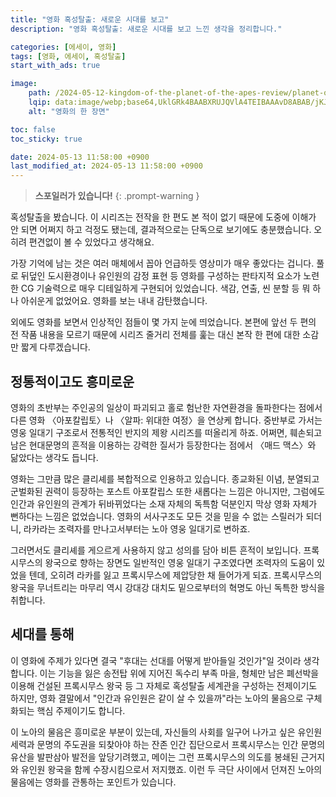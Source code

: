 ```yaml
---
title: "영화 혹성탈출: 새로운 시대를 보고"
description: "영화 혹성탈출: 새로운 시대를 보고 느낀 생각을 정리합니다."

categories: [에세이, 영화]
tags: [영화, 에세이, 혹성탈출]
start_with_ads: true

image:
    path: /2024-05-12-kingdom-of-the-planet-of-the-apes-review/planet-of-the-apes-scene.webp
    lqip: data:image/webp;base64,UklGRk4BAABXRUJQVlA4TEIBAAAvD8ABAB/jKJJtV5k5PwFr/FvACELyMqdjw1EjSY5UUeuXP5OjcwT8vf05biRJkTKX4cDQs5yeDL01/yESAQZAA8EAAkgYFQQAEIgQEgAYAEAqChMtJIAEYESkKASgihDgX7QYOeAPNsZJNIz+UGVoL0WV0A8yYNDILKJE9KttBYYiX/ym4oDfv8GnDOvAbsZ25m6GTZ1a37zNjcwKpKCLFpupOP185r/tfjT89m6nxvP5sT+c/T/xf/Q+35/d8eRwu3iNN9fzHRwEAEC2imbbuG3btm1G9D92/8+mnUv4bU1nSZLGT7/vdlhJBpWQZhKsgB+vl/U4G2/6dL3oZCBocb8NuqXorCESHQ/KyedVL7NfRrwThakZpKo8CuX69BBwVVNhBON4jnpbsdYo7c47DFLCeBSGX/35E4NACARZEAQA
    alt: "영화의 한 장면"

toc: false
toc_sticky: true

date: 2024-05-13 11:58:00 +0900
last_modified_at: 2024-05-13 11:58:00 +0900
---
```


> **스포일러가 있습니다!**
{: .prompt-warning }

혹성탈출을 봤습니다. 이 시리즈는 전작을 한 편도 본 적이 없기 때문에 도중에 이해가 안 되면 어쩌지 하고 걱정도 됐는데, 결과적으로는 단독으로 보기에도 충분했습니다. 오히려 편견없이 볼 수 있었다고 생각해요.

가장 기억에 남는 것은 여러 매체에서 꼽아 언급하듯 영상미가 매우 좋았다는 겁니다. 풀로 뒤덮인 도시환경이나 유인원의 감정 표현 등 영화를 구성하는 판타지적 요소가 노련한 CG 기술력으로 매우 디테일하게 구현되어 있었습니다. 색감, 연출, 씬 분할 등 뭐 하나 아쉬운게 없었어요. 영화를 보는 내내 감탄했습니다.

외에도 영화를 보면서 인상적인 점들이 몇 가지 눈에 띄었습니다. 본편에 앞선 두 편의 전 작품 내용을 모르기 때문에 시리즈 줄거리 전체를 훑는 대신 본작 한 편에 대한 소감만 짧게 다루겠습니다.

<!--![planet-of-the-apes-scene-1](/2024-05-12-kingdom-of-the-planet-of-the-apes-review/planet-of-the-apes-scene-1.webp)-->

## **정통적이고도 흥미로운**

영화의 초반부는 주인공의 일상이 파괴되고 홀로 험난한 자연환경을 돌파한다는 점에서 다른 영화 〈아포칼립토〉나 〈알파: 위대한 여정〉을 연상케 합니다. 중반부로 가서는 영웅 일대기 구조로서 전통적인 반지의 제왕 시리즈를 떠올리게 하죠. 어쩌면, 훼손되고 남은 현대문명의 흔적을 이용하는 강력한 질서가 등장한다는 점에서  〈매드 맥스〉와 닮았다는 생각도 듭니다.

<!--
외부의 강한 부족이 평화롭던 주인공 부족 마을을 파괴하고 마을 구성원을 복속시키는 영화의 초반부는 전투 중 주인공의 아버지를 잃는다는 것까지 〈아포칼립토〉의 재규어 발과 닮았습니다. 홀로 남겨진 주인공이 험난한 환경을 뚫으며 멀리 떨어진 부족을 찾으러 간다는 이후의 줄거리는 〈알파: 위대한 여정〉의 케다를 연상케 하죠. 어쩌면, 멸망한 문명의 흔적 조각을 활용하는 후세대라는 소재는 〈매드맥스〉에서 이미 본 듯 합니다.
-->

영화는 그만큼 많은 클리셰를 복합적으로 인용하고 있습니다. 종교화된 이념, 분열되고 군벌화된 권력이 등장하는 포스트 아포칼립스 또한 새롭다는 느낌은 아니지만, 그럼에도 인간과 유인원의 관계가 뒤바뀌었다는 소재 자체의 독특함 덕분인지 막상 영화 자체가 뻔하다는 느낌은 없었습니다. 영화의 서사구조도 모든 것을 믿을 수 없는 스릴러가 되더니, 라카라는 조력자를 만나고서부터는 노아 영웅 일대기로 변하죠.

그러면서도 클리셰를 게으르게 사용하지 않고 성의를 담아 비튼 흔적이 보입니다. 프록시무스의 왕국으로 향하는 장면도 일반적인 영웅 일대기 구조였다면 조력자의 도움이 있었을 텐데, 오히려 라카를 잃고 프록시무스에 제압당한 채 들어가게 되죠. 프록시무스의 왕국을 무너트리는 마무리 역시 강대강 대치도 밑으로부터의 혁명도 아닌 독특한 방식을 취합니다.

## **세대를 통해**

<!--![planet-of-the-apes-scene-2](/2024-05-12-kingdom-of-the-planet-of-the-apes-review/planet-of-the-apes-scene-2.webp)-->

이 영화에 주제가 있다면 결국 "후대는 선대를 어떻게 받아들일 것인가"일 것이라 생각합니다. 이는 기능을 잃은 송전탑 위에 지어진 독수리 부족 마을, 형체만 남은 폐선박을 이용해 건설된 프록시무스 왕국 등 그 자체로 혹성탈출 세계관을 구성하는 전제이기도 하지만, 영화 결말에서 "인간과 유인원은 같이 살 수 있을까"라는 노아의 물음으로 구체화되는 핵심 주제이기도 합니다.

이 노아의 물음은 흥미로운 부분이 있는데, 자신들의 사회를 일구어 나가고 싶은 유인원 세력과 문명의 주도권을 되찾아야 하는 잔존 인간 집단으로서 프록시무스는 인간 문명의 유산을 발판삼아 발전을 앞당기려했고, 메이는 그런 프록시무스의 의도를 봉쇄된 근거지와 유인원 왕국을 함께 수장시킴으로서 저지했죠. 이런 두 극단 사이에서 던져진 노아의 물음에는 영화를 관통하는 포인트가 있습니다.

<!--

# **왜 유인원인가**

영화를 보다가 이런 물음이 들었습니다.

- 왜 유인원인가? 왜 유인원이라는 존재가 잘 맞는다고 느껴지는가?
- 인간에 가장 근접한 동물 종으로서 호기심을 불러일으키기 때문

-->